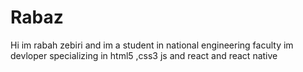 # Rabaz
Hi im rabah zebiri and im a student in national engineering faculty       im devloper specializing in html5 ,css3 js and react and react native 

